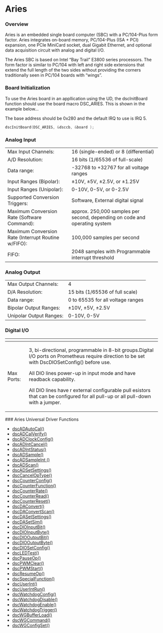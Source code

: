 # Aries

### Overview

Aries is an embedded single board computer \(SBC\) with a PC/104-Plus form factor. Aries integrates on-board memory, PC/104-Plus \(ISA + PCI\) expansion, one PCIe MiniCard socket, dual Gigabit Ethernet, and optional data acquisition circuit with analog and digital I/O.

The Aries SBC is based on Intel “Bay Trail” E3800 series processors. The form factor is similar to PC/104 with left and right side extensions that extend the full length of the two sides without providing the corners traditionally seen in PC/104 boards with “wings”.

### Board Initialization

To use the Aries board in an appllication using the UD, the dscInitBoard function should use the board macro DSC\_ARIES. This is shown in the example below... 

The base address should be 0x280 and the default IRQ to use is IRQ 5. 

```c
dscInitBoard(DSC_ARIES, &dsccb, &board );
```

### Analog Input

|  |  |
| :--- | :--- |
| Max Input Channels: | 16 \(single-ended\) or 8 \(differential\)  |
| A/D Resolution: | 16 bits \(1/65536 of full-scale\)  |
| Data range: | -32768 to +32767 for all voltage ranges |
| Input Ranges \(Bipolar\): | ±10V, ±5V, ±2.5V, or ±1.25V  |
| Input Ranges \(Unipolar\): | 0-10V, 0-5V, or 0-2.5V  |
| Supported Conversion Triggers: | Software, External digital signal  |
| Maximum Conversion Rate \(Software Command\): | approx. 250,000 samples per second, depending on code and operating system |
| Maximum Conversion Rate \(Interrupt Routine w/FIFO\): | 100,000 samples per second |
| FIFO: |  2048 samples with Programmable interrupt threshold |

### Analog Output

|  |  |
| :--- | :--- |
| Max Output Channels: | 4 |
| D/A Resolution: | 15 bits \(1/65536 of full scale\)  |
| Data range: | 0 to 65535 for all voltage ranges |
| Bipolar Output Ranges: | ±10V, ±5V, ±2.5V |
| Unipolar Output Ranges: | 0-10V, 0-5V |

### Digital I/O

<table>
  <thead>
    <tr>
      <th style="text-align:left"></th>
      <th style="text-align:left"></th>
    </tr>
  </thead>
  <tbody>
    <tr>
      <td style="text-align:left">Max Ports:</td>
      <td style="text-align:left">
        <p>3, bi-directional, programmable in 8-bit groups.Digital I/O ports on Prometheus
          require direction to be set with DscDIOSetConfig() before use.</p>
        <p>All DIO lines power-up in input mode and have readback capability.</p>
        <p>All DIO lines have r external configurable pull esistors that can be configured
          for all pull-up or all pull-down with a jumper.</p>
      </td>
    </tr>
  </tbody>
</table>###  Aries Universal Driver Functions

* [dscADAutoCal\(\) ](../14.-universal-driver-apis/dscadautocal.md)
* [dscADCalVerify\(\)](../14.-universal-driver-apis/dscadcalverify.md) 
* [dscADClockConfig\(\) ](../14.-universal-driver-apis/dscadclockconfig.md)
* [dscADIntCancel\(\)](../14.-universal-driver-apis/dscadintcancel.md) 
* [dscADIntStatus\(\) ](../14.-universal-driver-apis/dscadintstatus.md)
* [dscADSample\(\) ](../14.-universal-driver-apis/dscadsample.md)
* [dscADSampleInt \(\) ](../14.-universal-driver-apis/dscadsampleint.md)
* [dscADScan\(\) ](../14.-universal-driver-apis/dscadscan.md)
* [dscADSetSettings\(\)](../14.-universal-driver-apis/dscadsetsettings.md) 
* [dscCancelOpType\(\)](../14.-universal-driver-apis/dsccanceloptype.md) 
* [dscCounterConfig\(\)](../14.-universal-driver-apis/dsccounterconfig.md) 
* [dscCounterFunction\(\) ](../14.-universal-driver-apis/dsccounterfunction.md)
* [dscCounterRate\(\)](../14.-universal-driver-apis/dsccounterrate.md) 
* [dscCounterRead\(\)](../14.-universal-driver-apis/dsccounterread.md) 
* [dscCounterReset\(\)](../14.-universal-driver-apis/dsccounterreset.md) 
* [dscDAConvert\(\)](../14.-universal-driver-apis/dscdaconvert.md) 
* [dscDAConvertScan\(\)](../14.-universal-driver-apis/dscdaconvertscan.md) 
* [dscDASetSettings\(\)](../14.-universal-driver-apis/dscdasetsettings.md) 
* [dscDASetSim\(\)](../14.-universal-driver-apis/dscdasetsim.md) 
* [dscDIOInputBit\(\)](../14.-universal-driver-apis/dscdioinputbit.md) 
* [dscDIOInputByte\(\) ](../14.-universal-driver-apis/dscdioinputbyte.md)
* [dscDIOOutputBit\(\) ](../14.-universal-driver-apis/dscdiooutputbit.md)
* [dscDIOOutputByte\(\)](../14.-universal-driver-apis/dscdiooutputbyte.md) 
* [dscDIOSetConfig\(\)](../14.-universal-driver-apis/dscdiosetconfig.md) 
* [dscLEDTest\(\) ](../14.-universal-driver-apis/dscledtest.md)
* [dscPauseOp\(\)](../14.-universal-driver-apis/dscpauseop.md) 
* [dscPWMClear\(\)](../14.-universal-driver-apis/dscpwmclear.md) 
* [dscPWMStart\(\)](../14.-universal-driver-apis/dscpwmstart.md) 
* [dscResumeOp\(\)](../14.-universal-driver-apis/dscresumeop.md) 
* [dscSpecialFunction\(\)](../14.-universal-driver-apis/dscspecialfunction.md) 
* [dscUserInt\(\)](../14.-universal-driver-apis/dscuserint.md) 
* [dscUserIntRun\(\) ](../14.-universal-driver-apis/dscuserintrun.md)
* [dscWatchdogConfig\(\)](../14.-universal-driver-apis/dscwatchdogconfig.md) 
* [dscWatchdogDisable\(\)](../14.-universal-driver-apis/dscwatchdogdisable.md) 
* [dscWatchdogEnable\(\)](../14.-universal-driver-apis/dscwatchdogenable.md) 
* [dscWatchdogTrigger\(\)](../14.-universal-driver-apis/dscwatchdogtrigger.md)
* [dscWGBufferLoad\(\)](../14.-universal-driver-apis/dscwgbufferload.md) 
* [dscWGCommand\(\)](../14.-universal-driver-apis/dscwgcommand.md) 
* [dscWGConfigSet\(\)](../14.-universal-driver-apis/dscwgconfigset.md) 

